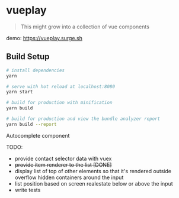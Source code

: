 # vueplay
> This might grow into a collection of vue components

demo: https://vueplay.surge.sh

## Build Setup

```bash
# install dependencies
yarn

# serve with hot reload at localhost:8080
yarn start

# build for production with minification
yarn build

# build for production and view the bundle analyzer report
yarn build --report
```



Autocomplete component

TODO:

- provide contact selector data with vuex
- ~~provide item renderer to the list [DONE]~~
- display list of top of other elements so that it's rendered outside overflow hidden containers around the input
- list position based on screen realestate below or above the input
- write tests
